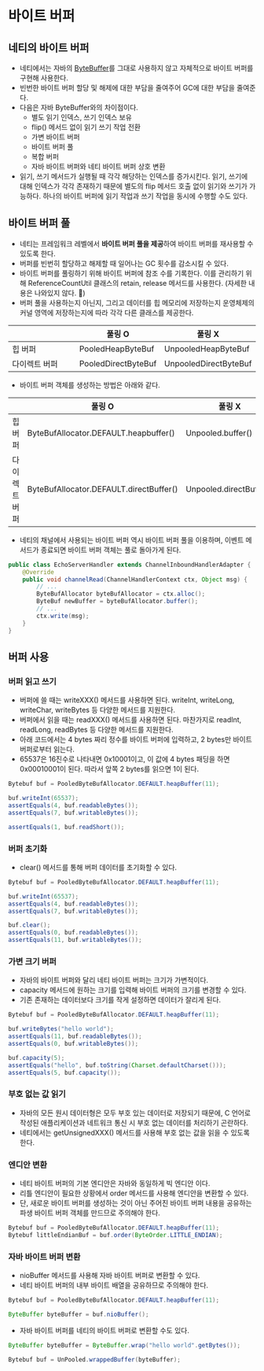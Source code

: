 # 바이트 버퍼

## 네티의 바이트 버퍼

* 네티에서는 자바의 [ByteBuffer](../variety/nio.md#undefined-1)를 그대로 사용하지 않고 자체적으로 바이트 버퍼를 구현해 사용한다.
* 빈번한 바이트 버퍼 할당 및 해제에 대한 부담을 줄여주어 GC에 대한 부담을 줄여준다.
* 다음은 자바 ByteBuffer와의 차이점이다.
  * 별도 읽기 인덱스, 쓰기 인덱스 보유
  * flip() 메서드 없이 읽기 쓰기 작업 전환
  * 가변 바이트 버퍼
  * 바이트 버퍼 풀
  * 복합 버퍼
  * 자바 바이트 버퍼와 네티 바이트 버퍼 상호 변환
* 읽기, 쓰기 메서드가 실행될 때 각각 해당하는 인덱스를 증가시킨다. 읽기, 쓰기에 대해 인덱스가 각각 존재하기 때문에 별도의 flip 메서드 호출 없이 읽기와 쓰기가 가능하다. 하나의 바이트 버퍼에 읽기 작업과 쓰기 작업을 동시에 수행할 수도 있다.

## 바이트 버퍼 풀

* 네티는 프레임워크 레벨에서 **바이트 버퍼 풀을 제공**하여 바이트 버퍼를 재사용할 수 있도록 한다.
* 버퍼를 빈번히 할당하고 해제할 때 일어나는 GC 횟수를 감소시킬 수 있다.
* 바이트 버퍼를 풀링하기 위해 바이트 버퍼에 참조 수를 기록한다. 이를 관리하기 위해 ReferenceCountUtil 클래스의 retain, release 메서드를 사용한다. (자세한 내용은 나와있지 않다. 🥲)
* 버퍼 풀을 사용하는지 아닌지, 그리고 데이터를 힙 메모리에 저장하는지 운영체제의 커널 영역에 저장하는지에 따라 각각 다른 클래스를 제공한다.

<table><thead><tr><th width="144.33333333333331"></th><th>풀링 O</th><th>풀링 X</th></tr></thead><tbody><tr><td>힙 버퍼</td><td>PooledHeapByteBuf</td><td>UnpooledHeapByteBuf</td></tr><tr><td>다이렉트 버퍼</td><td>PooledDirectByteBuf</td><td>UnpooledDirectByteBuf</td></tr></tbody></table>

* 바이트 버퍼 객체를 생성하는 방법은 아래와 같다.

<table><thead><tr><th width="142.33333333333331"></th><th>풀링 O</th><th>풀링 X</th></tr></thead><tbody><tr><td>힙 버퍼</td><td>ByteBufAllocator.DEFAULT.heapbuffer()</td><td>Unpooled.buffer()</td></tr><tr><td>다이렉트 버퍼</td><td>ByteBufAllocator.DEFAULT.directBuffer()</td><td>Unpooled.directBuffer()</td></tr></tbody></table>

* 네티의 채널에서 사용되는 바이트 버퍼 역시 바이트 버퍼 풀을 이용하며, 이벤트 메서드가 종료되면 바이트 버퍼 객체는 풀로 돌아가게 된다.

```java
public class EchoServerHandler extends ChannelInboundHandlerAdapter {
    @Override
    public void channelRead(ChannelHandlerContext ctx, Object msg) {
        // ...
        ByteBufAllocator byteBufAllocator = ctx.alloc();
        ByteBuf newBuffer = byteBufAllocator.buffer();
        // ...
        ctx.write(msg);
    }
}
```

## 버퍼 사용

### 버퍼 읽고 쓰기

* 버퍼에 쓸 때는 writeXXX() 메서드를 사용하면 된다. writeInt, writeLong, writeChar, writeBytes 등 다양한 메서드를 지원한다.
* 버퍼에서 읽을 때는 readXXX() 메서드를 사용하면 된다. 마찬가지로 readInt, readLong, readBytes 등 다양한 메서드를 지원한다.
* 아래 코드에서는 4 bytes 짜리 정수를 바이트 버퍼에 입력하고, 2 bytes만 바이트 버퍼로부터 읽는다.
* 65537은 16진수로 나타내면 0x10001이고, 이 값에 4 bytes 패딩을 하면 0x00010001이 된다. 따라서 앞쪽 2 bytes를 읽으면 1이 된다.

```java
Bytebuf buf = PooledByteBufAllocator.DEFAULT.heapBuffer(11);

buf.writeInt(65537);
assertEquals(4, buf.readableBytes());
assertEquals(7, buf.writableBytes());

assertEquals(1, buf.readShort());
```

### 버퍼 초기화

* clear() 메서드를 통해 버퍼 데이터를 초기화할 수 있다.

```java
Bytebuf buf = PooledByteBufAllocator.DEFAULT.heapBuffer(11);

buf.writeInt(65537);
assertEquals(4, buf.readableBytes());
assertEquals(7, buf.writableBytes());

buf.clear();
assertEquals(0, buf.readableBytes());
assertEquals(11, buf.writableBytes());
```

### 가변 크기 버퍼

* 자바의 바이트 버퍼와 달리 네티 바이트 버퍼는 크기가 가변적이다.
* capacity 메서드에 원하는 크기를 입력해 바이트 버퍼의 크기를 변경할 수 있다.
* 기존 존재하는 데이터보다 크기를 작게 설정하면 데이터가 잘리게 된다.

```java
Bytebuf buf = PooledByteBufAllocator.DEFAULT.heapBuffer(11);

buf.writeBytes("hello world");
assertEquals(11, buf.readableBytes());
assertEquals(0, buf.writableBytes());

buf.capacity(5);
assertEquals("hello", buf.toString(Charset.defaultCharset()));
assertEquals(5, buf.capacity());
```

### 부호 없는 값 읽기

* 자바의 모든 원시 데이터형은 모두 부호 있는 데이터로 저장되기 때문에, C 언어로 작성된 애플리케이션과 네트워크 통신 시 부호 없는 데이터를 처리하기 곤란하다.
* 네티에서는 getUnsignedXXX() 메서드를 사용해 부호 없는 값을 읽을 수 있도록 한다.

### 엔디안 변환

* 네티 바이트 버퍼의 기본 엔디안은 자바와 동일하게 빅 엔디안 이다.
* 리틀 엔디안이 필요한 상황에서 order 메서드를 사용해 엔디안을 변환할 수 있다.
* 단, 새로운 바이트 버퍼를 생성하는 것이 아닌 주어진 바이트 버퍼 내용을 공유하는 파생 바이트 버퍼 객체를 만드므로 주의해야 한다.

```java
Bytebuf buf = PooledByteBufAllocator.DEFAULT.heapBuffer(11);
Bytebuf littleEndianBuf = buf.order(ByteOrder.LITTLE_ENDIAN);
```

### 자바 바이트 버퍼 변환

* nioBuffer 메서드를 사용해 자바 바이트 버퍼로 변환할 수 있다.
* 네티 바이트 버퍼의 내부 바이트 배열을 공유하므로 주의해야 한다.

```java
Bytebuf buf = PooledByteBufAllocator.DEFAULT.heapBuffer(11);

ByteBuffer byteBuffer = buf.nioBuffer();
```

* 자바 바이트 버퍼를 네티의 바이트 버퍼로 변환할 수도 있다.

```java
ByteBuffer byteBuffer = ByteBuffer.wrap("hello world".getBytes());

Bytebuf buf = UnPooled.wrappedBuffer(byteBuffer);
```
